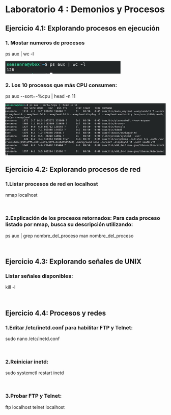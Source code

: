 # Laboratorio 4 : Demonios y Procesos

## Ejercicio 4.1: Explorando procesos en ejecución

### 1. Mostar numeros de procesos

ps aux | wc -l

![](https://github.com/rsansan079/Despliegue-de-Aplicaciones-Web/blob/master/Trimestre2/Lab4/Ej1.1.jpg)

### 2. Los 10 procesos que más CPU consumen:

ps aux --sort=-%cpu | head -n 11

![](https://github.com/rsansan079/Despliegue-de-Aplicaciones-Web/blob/master/Trimestre2/Lab4/Ej1.2.jpg)


## Ejercicio 4.2: Explorando procesos de red

### 1.Listar procesos de red en localhost

nmap localhost

![]()

### 2.Explicación de los procesos retornados: Para cada proceso listado por nmap, busca su descripción utilizando:

ps aux | grep nombre_del_proceso
man nombre_del_proceso

![]()

## Ejercicio 4.3: Explorando señales de UNIX

### Listar señales disponibles:

kill -l 

![]()


## Ejercicio 4.4:  Procesos y redes

### 1.Editar /etc/inetd.conf para habilitar FTP y Telnet:

sudo nano /etc/inetd.conf

![]()

### 2.Reiniciar inetd:

sudo systemctl restart inetd

![]()

### 3.Probar FTP y Telnet:

ftp localhost
telnet localhost

